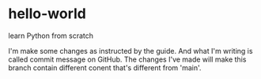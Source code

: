 # hello-world
learn Python from scratch

I'm make some changes as instructed by the guide.
And what I'm writing is called commit message on GitHub.
The changes I've made will make this branch contain different conent that's different from 'main'.
